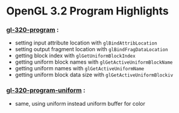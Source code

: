 # OpenGL 3.2 Program Highlights

### [gl-320-program](https://github.com/elect86/jogl-samples/blob/master/jogl-samples/src/tests/gl_320/program/Gl_320_program.java) :

* setting input attribute location with `glBindAttribLocation`
* setting output fragment location with `glBindFragDataLocation`
* getting block index with `glGetUniformBlockIndex`
* getting uniform block names with `glGetActiveUniformBlockName`
* getting uniform names with `glGetActiveUniformName`
* getting uniform block data size with `glGetActiveUniformBlockiv`

### [gl-320-program-uniform](https://github.com/elect86/jogl-samples/blob/master/jogl-samples/src/tests/gl_320/program/Gl_320_program_uniform.java) :

* same, using uniform instead uniform buffer for color
